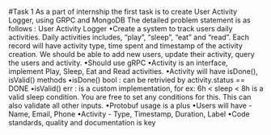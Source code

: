 #Task 1
As a part of internship the first task is to create User Activity Logger, using GRPC and MongoDB
The detailed problem statement is as follows :
User Activity Logger
•Create a system to track users daily activities. Daily activities includes, 
“play”, “sleep”, “eat” and “read”. Each record will have activity type, 
time spent and timestamp of the activity creation. We should be able to 
add new users, update their activity, query the users and activity.
•Should use gRPC
•Activity is an interface, implement Play, Sleep, Eat and Read activities.
•Activity will have isDone(), isValid() methods
•isDone() bool : can be retrivied by activity.status == DONE
•isValid() err : is a custom implementation, for ex: 6h < sleep < 8h is
a valid sleep condition. You are free to set any conditions for this. 
This can also validate all other inputs.
•Protobuf usage is a plus
•Users will have - Name, Email, Phone
•Activity - Type, Timestamp, Duration, Label
•Code standards, quality and documentation is key
